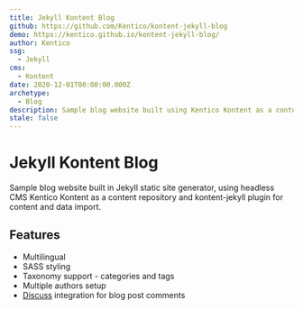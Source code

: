 ```yaml
---
title: Jekyll Kontent Blog
github: https://github.com/Kentico/kontent-jekyll-blog
demo: https://kentico.github.io/kontent-jekyll-blog/
author: Kentico
ssg:
  - Jekyll
cms:
  - Kontent
date: 2020-12-01T00:00:00.000Z
archetype:
  - Blog
description: Sample blog website built using Kentico Kontent as a content repository.
stale: false
---
```


# Jekyll Kontent Blog

Sample blog website built in Jekyll static site generator, using headless CMS Kentico Kontent as a content repository and kontent-jekyll plugin for content and data import.

## Features

- Multilingual
- SASS styling
- Taxonomy support - categories and tags
- Multiple authors setup
- [Discuss](https://disqus.com/) integration for blog post comments
